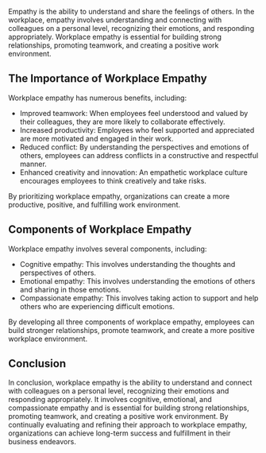
Empathy is the ability to understand and share the feelings of others. In the workplace, empathy involves understanding and connecting with colleagues on a personal level, recognizing their emotions, and responding appropriately. Workplace empathy is essential for building strong relationships, promoting teamwork, and creating a positive work environment.

The Importance of Workplace Empathy
-----------------------------------

Workplace empathy has numerous benefits, including:

* Improved teamwork: When employees feel understood and valued by their colleagues, they are more likely to collaborate effectively.
* Increased productivity: Employees who feel supported and appreciated are more motivated and engaged in their work.
* Reduced conflict: By understanding the perspectives and emotions of others, employees can address conflicts in a constructive and respectful manner.
* Enhanced creativity and innovation: An empathetic workplace culture encourages employees to think creatively and take risks.

By prioritizing workplace empathy, organizations can create a more productive, positive, and fulfilling work environment.

Components of Workplace Empathy
-------------------------------

Workplace empathy involves several components, including:

* Cognitive empathy: This involves understanding the thoughts and perspectives of others.
* Emotional empathy: This involves understanding the emotions of others and sharing in those emotions.
* Compassionate empathy: This involves taking action to support and help others who are experiencing difficult emotions.

By developing all three components of workplace empathy, employees can build stronger relationships, promote teamwork, and create a more positive workplace environment.

Conclusion
----------

In conclusion, workplace empathy is the ability to understand and connect with colleagues on a personal level, recognizing their emotions and responding appropriately. It involves cognitive, emotional, and compassionate empathy and is essential for building strong relationships, promoting teamwork, and creating a positive work environment. By continually evaluating and refining their approach to workplace empathy, organizations can achieve long-term success and fulfillment in their business endeavors.
